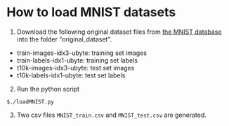 # How to load MNIST datasets
1. Download the following original dataset files from [the MNIST database](http://yann.lecun.com/exdb/mnist/ "THE MNIST DATABASE of handwritten digits") into the folder "original_dataset".
  * train-images-idx3-ubyte:  training set images  
  * train-labels-idx1-ubyte:  training set labels 
  * t10k-images-idx3-ubyte:   test set images 
  * t10k-labels-idx1-ubyte:   test set labels 
2. Run the python script
```shell
$./loadMNIST.py
```
3. Two csv files `MNIST_train.csv` and `MNIST_test.csv` are generated.


